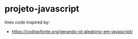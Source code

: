 # projeto-javascript
lines code inspired by:
 - https://codigofonte.org/gerando-id-aleatorio-em-javascript/